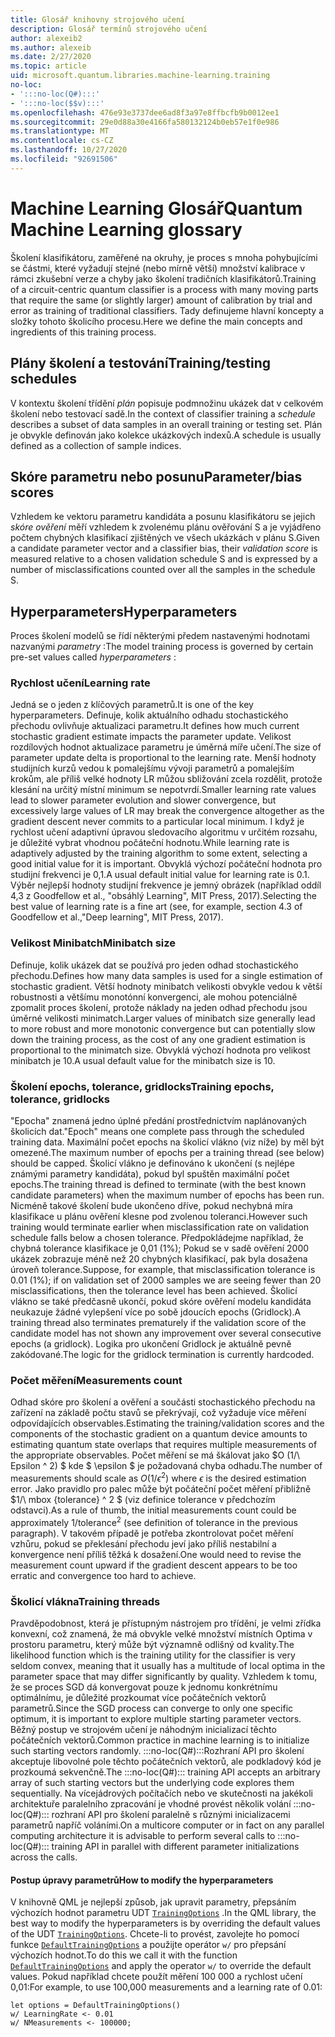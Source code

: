 ```yaml
---
title: Glosář knihovny strojového učení
description: Glosář termínů strojového učení
author: alexeib2
ms.author: alexeib
ms.date: 2/27/2020
ms.topic: article
uid: microsoft.quantum.libraries.machine-learning.training
no-loc:
- ':::no-loc(Q#):::'
- ':::no-loc($$v):::'
ms.openlocfilehash: 476e93e3737dee6ad8f3a97e8ffbcfb9b0012ee1
ms.sourcegitcommit: 29e0d88a30e4166fa580132124b0eb57e1f0e986
ms.translationtype: MT
ms.contentlocale: cs-CZ
ms.lasthandoff: 10/27/2020
ms.locfileid: "92691506"
---
```

# <a name="quantum-machine-learning-glossary"></a><span data-ttu-id="aa159-103">Machine Learning Glosář</span><span class="sxs-lookup"><span data-stu-id="aa159-103">Quantum Machine Learning glossary</span></span>

<span data-ttu-id="aa159-104">Školení klasifikátoru, zaměřené na okruhy, je proces s mnoha pohybujícími se částmi, které vyžadují stejné (nebo mírně větší) množství kalibrace v rámci zkušební verze a chyby jako školení tradičních klasifikátorů.</span><span class="sxs-lookup"><span data-stu-id="aa159-104">Training of a circuit-centric quantum classifier is a process with many moving parts that require the same (or slightly larger) amount of calibration by trial and error as training of traditional classifiers.</span></span> <span data-ttu-id="aa159-105">Tady definujeme hlavní koncepty a složky tohoto školicího procesu.</span><span class="sxs-lookup"><span data-stu-id="aa159-105">Here we define the main concepts and ingredients of this training process.</span></span>

## <a name="trainingtesting-schedules"></a><span data-ttu-id="aa159-106">Plány školení a testování</span><span class="sxs-lookup"><span data-stu-id="aa159-106">Training/testing schedules</span></span>

<span data-ttu-id="aa159-107">V kontextu školení třídění *plán* popisuje podmnožinu ukázek dat v celkovém školení nebo testovací sadě.</span><span class="sxs-lookup"><span data-stu-id="aa159-107">In the context of classifier training a *schedule* describes a subset of data samples in an overall training or testing set.</span></span> <span data-ttu-id="aa159-108">Plán je obvykle definován jako kolekce ukázkových indexů.</span><span class="sxs-lookup"><span data-stu-id="aa159-108">A schedule is usually defined as a collection of sample indices.</span></span>

## <a name="parameterbias-scores"></a><span data-ttu-id="aa159-109">Skóre parametru nebo posunu</span><span class="sxs-lookup"><span data-stu-id="aa159-109">Parameter/bias scores</span></span>

<span data-ttu-id="aa159-110">Vzhledem ke vektoru parametru kandidáta a posunu klasifikátoru se jejich *skóre ověření* měří vzhledem k zvolenému plánu ověřování S a je vyjádřeno počtem chybných klasifikací zjištěných ve všech ukázkách v plánu S.</span><span class="sxs-lookup"><span data-stu-id="aa159-110">Given a candidate parameter vector and a classifier bias, their *validation score* is measured relative to a chosen validation schedule S and is expressed by a number of misclassifications counted over all the samples in the schedule S.</span></span>

## <a name="hyperparameters"></a><span data-ttu-id="aa159-111">Hyperparameters</span><span class="sxs-lookup"><span data-stu-id="aa159-111">Hyperparameters</span></span>

<span data-ttu-id="aa159-112">Proces školení modelů se řídí některými předem nastavenými hodnotami nazvanými *parametry* :</span><span class="sxs-lookup"><span data-stu-id="aa159-112">The model training process is governed by certain pre-set values called *hyperparameters* :</span></span>

### <a name="learning-rate"></a><span data-ttu-id="aa159-113">Rychlost učení</span><span class="sxs-lookup"><span data-stu-id="aa159-113">Learning rate</span></span>

<span data-ttu-id="aa159-114">Jedná se o jeden z klíčových parametrů.</span><span class="sxs-lookup"><span data-stu-id="aa159-114">It is one of the key hyperparameters.</span></span> <span data-ttu-id="aa159-115">Definuje, kolik aktuálního odhadu stochastického přechodu ovlivňuje aktualizaci parametru.</span><span class="sxs-lookup"><span data-stu-id="aa159-115">It defines how much current stochastic gradient estimate impacts the parameter update.</span></span> <span data-ttu-id="aa159-116">Velikost rozdílových hodnot aktualizace parametru je úměrná míře učení.</span><span class="sxs-lookup"><span data-stu-id="aa159-116">The size of parameter update delta is proportional to the learning rate.</span></span> <span data-ttu-id="aa159-117">Menší hodnoty studijních kurzů vedou k pomalejšímu vývoji parametrů a pomalejším krokům, ale příliš velké hodnoty LR můžou sbližování zcela rozdělit, protože klesání na určitý místní minimum se nepotvrdí.</span><span class="sxs-lookup"><span data-stu-id="aa159-117">Smaller learning rate values lead to slower parameter evolution and slower convergence, but excessively large values of LR may break the convergence altogether as the gradient descent never commits to a particular local minimum.</span></span> <span data-ttu-id="aa159-118">I když je rychlost učení adaptivní úpravou sledovacího algoritmu v určitém rozsahu, je důležité vybrat vhodnou počáteční hodnotu.</span><span class="sxs-lookup"><span data-stu-id="aa159-118">While learning rate is adaptively adjusted by the training algorithm to some extent, selecting a good initial value for it is important.</span></span> <span data-ttu-id="aa159-119">Obvyklá výchozí počáteční hodnota pro studijní frekvenci je 0,1.</span><span class="sxs-lookup"><span data-stu-id="aa159-119">A usual default initial value for learning rate is 0.1.</span></span> <span data-ttu-id="aa159-120">Výběr nejlepší hodnoty studijní frekvence je jemný obrázek (například oddíl 4,3 z Goodfellow et al., "obsáhlý Learning", MIT Press, 2017).</span><span class="sxs-lookup"><span data-stu-id="aa159-120">Selecting the best value of learning rate is a fine art (see, for example, section 4.3 of Goodfellow et al.,"Deep learning", MIT Press, 2017).</span></span>

### <a name="minibatch-size"></a><span data-ttu-id="aa159-121">Velikost Minibatch</span><span class="sxs-lookup"><span data-stu-id="aa159-121">Minibatch size</span></span>

<span data-ttu-id="aa159-122">Definuje, kolik ukázek dat se používá pro jeden odhad stochastického přechodu.</span><span class="sxs-lookup"><span data-stu-id="aa159-122">Defines how many data samples is used for a single estimation of stochastic gradient.</span></span> <span data-ttu-id="aa159-123">Větší hodnoty minibatch velikosti obvykle vedou k větší robustnosti a většímu monotónní konvergenci, ale mohou potenciálně zpomalit proces školení, protože náklady na jeden odhad přechodu jsou úměrné velikosti minimatch.</span><span class="sxs-lookup"><span data-stu-id="aa159-123">Larger values of minibatch size generally lead to more robust and more monotonic convergence but can potentially slow down the training process, as the cost of any one gradient estimation is proportional to the minimatch size.</span></span> <span data-ttu-id="aa159-124">Obvyklá výchozí hodnota pro velikost minibatch je 10.</span><span class="sxs-lookup"><span data-stu-id="aa159-124">A usual default value for the minibatch size is 10.</span></span>

### <a name="training-epochs-tolerance-gridlocks"></a><span data-ttu-id="aa159-125">Školení epochs, tolerance, gridlocks</span><span class="sxs-lookup"><span data-stu-id="aa159-125">Training epochs, tolerance, gridlocks</span></span>

<span data-ttu-id="aa159-126">"Epocha" znamená jedno úplné předání prostřednictvím naplánovaných školicích dat.</span><span class="sxs-lookup"><span data-stu-id="aa159-126">"Epoch" means one complete pass through the scheduled training data.</span></span>
<span data-ttu-id="aa159-127">Maximální počet epochs na školicí vlákno (viz níže) by měl být omezené.</span><span class="sxs-lookup"><span data-stu-id="aa159-127">The maximum number of epochs per a training thread (see below) should be capped.</span></span> <span data-ttu-id="aa159-128">Školicí vlákno je definováno k ukončení (s nejlépe známými parametry kandidáta), pokud byl spuštěn maximální počet epochs.</span><span class="sxs-lookup"><span data-stu-id="aa159-128">The training thread is defined to terminate (with the best known candidate parameters) when the maximum number of epochs has been run.</span></span> <span data-ttu-id="aa159-129">Nicméně takové školení bude ukončeno dříve, pokud nechybná míra klasifikace u plánu ověření klesne pod zvolenou toleranci.</span><span class="sxs-lookup"><span data-stu-id="aa159-129">However such training would terminate earlier when misclassification rate on validation schedule falls below a chosen tolerance.</span></span> <span data-ttu-id="aa159-130">Předpokládejme například, že chybná tolerance klasifikace je 0,01 (1%); Pokud se v sadě ověření 2000 ukázek zobrazuje méně než 20 chybných klasifikací, pak byla dosažena úroveň tolerance.</span><span class="sxs-lookup"><span data-stu-id="aa159-130">Suppose, for example, that misclassification tolerance is 0.01 (1%); if on validation set of 2000 samples we are seeing fewer than 20 misclassifications, then the tolerance level has been achieved.</span></span> <span data-ttu-id="aa159-131">Školicí vlákno se také předčasně ukončí, pokud skóre ověření modelu kandidáta neukazuje žádné vylepšení více po sobě jdoucích epochs (Gridlock).</span><span class="sxs-lookup"><span data-stu-id="aa159-131">A training thread also terminates prematurely if the validation score of the candidate model has not shown any improvement over several consecutive epochs (a gridlock).</span></span> <span data-ttu-id="aa159-132">Logika pro ukončení Gridlock je aktuálně pevně zakódované.</span><span class="sxs-lookup"><span data-stu-id="aa159-132">The logic for the gridlock termination is currently hardcoded.</span></span>

### <a name="measurements-count"></a><span data-ttu-id="aa159-133">Počet měření</span><span class="sxs-lookup"><span data-stu-id="aa159-133">Measurements count</span></span>

<span data-ttu-id="aa159-134">Odhad skóre pro školení a ověření a součásti stochastického přechodu na zařízení na základě počtu stavů se překrývají, což vyžaduje více měření odpovídajících observables.</span><span class="sxs-lookup"><span data-stu-id="aa159-134">Estimating the training/validation scores and the components of the stochastic gradient on a quantum device amounts to estimating quantum state overlaps that requires multiple measurements of the appropriate observables.</span></span> <span data-ttu-id="aa159-135">Počet měření se má škálovat jako $O (1/\ Epsilon ^ 2) $ kde $ \epsilon $ je požadovaná chyba odhadu.</span><span class="sxs-lookup"><span data-stu-id="aa159-135">The number of measurements should scale as $O(1/\epsilon^2)$ where $\epsilon$ is the desired estimation error.</span></span>
<span data-ttu-id="aa159-136">Jako pravidlo pro palec může být počáteční počet měření přibližně $1/\ mbox {tolerance} ^ 2 $ (viz definice tolerance v předchozím odstavci).</span><span class="sxs-lookup"><span data-stu-id="aa159-136">As a rule of thumb, the initial measurements count could be approximately $1/\mbox{tolerance}^2$ (see definition of tolerance in the previous paragraph).</span></span> <span data-ttu-id="aa159-137">V takovém případě je potřeba zkontrolovat počet měření vzhůru, pokud se překlesání přechodu jeví jako příliš nestabilní a konvergence není příliš těžká k dosažení.</span><span class="sxs-lookup"><span data-stu-id="aa159-137">One would need to revise the measurement count upward if the gradient descent appears to be too erratic and convergence too hard to achieve.</span></span>

### <a name="training-threads"></a><span data-ttu-id="aa159-138">Školicí vlákna</span><span class="sxs-lookup"><span data-stu-id="aa159-138">Training threads</span></span>

<span data-ttu-id="aa159-139">Pravděpodobnost, která je přístupným nástrojem pro třídění, je velmi zřídka konvexní, což znamená, že má obvykle velké množství místních Optima v prostoru parametru, který může být významně odlišný od kvality.</span><span class="sxs-lookup"><span data-stu-id="aa159-139">The likelihood function which is the training utility for the classifier is very seldom convex, meaning that it usually has a multitude of local optima in the parameter space that may differ significantly by quality.</span></span> <span data-ttu-id="aa159-140">Vzhledem k tomu, že se proces SGD dá konvergovat pouze k jednomu konkrétnímu optimálnímu, je důležité prozkoumat více počátečních vektorů parametrů.</span><span class="sxs-lookup"><span data-stu-id="aa159-140">Since the SGD process can converge to only one specific optimum, it is important to explore multiple starting parameter vectors.</span></span> <span data-ttu-id="aa159-141">Běžný postup ve strojovém učení je náhodným inicializací těchto počátečních vektorů.</span><span class="sxs-lookup"><span data-stu-id="aa159-141">Common practice in machine learning is to initialize such starting vectors randomly.</span></span> <span data-ttu-id="aa159-142">:::no-loc(Q#):::Rozhraní API pro školení akceptuje libovolné pole těchto počátečních vektorů, ale podkladový kód je prozkoumá sekvenčně.</span><span class="sxs-lookup"><span data-stu-id="aa159-142">The :::no-loc(Q#)::: training API accepts an arbitrary array of such starting vectors but the underlying code explores them sequentially.</span></span> <span data-ttu-id="aa159-143">Na vícejádrových počítačích nebo ve skutečnosti na jakékoli architektuře paralelního zpracování je vhodné provést několik volání :::no-loc(Q#)::: rozhraní API pro školení paralelně s různými inicializacemi parametrů napříč voláními.</span><span class="sxs-lookup"><span data-stu-id="aa159-143">On a multicore computer or in fact on any parallel computing architecture it is advisable to perform several calls to :::no-loc(Q#)::: training API in parallel with different parameter initializations across the calls.</span></span>

#### <a name="how-to-modify-the-hyperparameters"></a><span data-ttu-id="aa159-144">Postup úpravy parametrů</span><span class="sxs-lookup"><span data-stu-id="aa159-144">How to modify the hyperparameters</span></span>

<span data-ttu-id="aa159-145">V knihovně QML je nejlepší způsob, jak upravit parametry, přepsáním výchozích hodnot parametru UDT [`TrainingOptions`](xref:Microsoft.Quantum.MachineLearning.TrainingOptions) .</span><span class="sxs-lookup"><span data-stu-id="aa159-145">In the QML library, the best way to modify the hyperparameters is by overriding the default values of the UDT [`TrainingOptions`](xref:Microsoft.Quantum.MachineLearning.TrainingOptions).</span></span> <span data-ttu-id="aa159-146">Chcete-li to provést, zavolejte ho pomocí funkce [`DefaultTrainingOptions`](xref:Microsoft.Quantum.MachineLearning.DefaultTrainingOptions) a použijte operátor `w/` pro přepsání výchozích hodnot.</span><span class="sxs-lookup"><span data-stu-id="aa159-146">To do this we call it with the function [`DefaultTrainingOptions`](xref:Microsoft.Quantum.MachineLearning.DefaultTrainingOptions) and apply the operator `w/` to override the default values.</span></span> <span data-ttu-id="aa159-147">Pokud například chcete použít měření 100 000 a rychlost učení 0,01:</span><span class="sxs-lookup"><span data-stu-id="aa159-147">For example, to use 100,000 measurements and a learning rate of 0.01:</span></span>

```qsharp
let options = DefaultTrainingOptions()
w/ LearningRate <- 0.01
w/ NMeasurements <- 100000;
```
